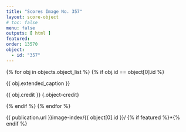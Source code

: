 ```yaml
---
title: "Scores Image No. 357"
layout: score-object
# toc: false
menu: false
outputs: [ html ]
featured: 
order: 13570
object:
  - id: "357"
---
```


{% for obj in objects.object_list %}
{% if obj.id == object[0].id %}

{{ obj.extended_caption }}

{{ obj.credit }} {.object-credit}

{% endif %}
{% endfor %}

<div class="object-credit object-url is-print-only">

{{ publication.url }}image-index/{{ object[0].id }}/ {% if featured %}*{% endif %}

</div>
